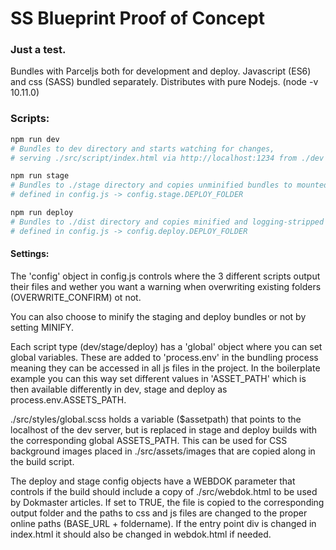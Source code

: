 # SS Blueprint Proof of Concept
### Just a test.

Bundles with Parceljs both for development and deploy.
Javascript (ES6) and css (SASS) bundled separately.
Distributes with pure Nodejs. (node -v 10.11.0)

### Scripts:
```ruby
npm run dev
# Bundles to dev directory and starts watching for changes, 
# serving ./src/script/index.html via http://localhost:1234 from ./dev directory

npm run stage
# Bundles to ./stage directory and copies unminified bundles to mounted folder 
# defined in config.js -> config.stage.DEPLOY_FOLDER

npm run deploy
# Bundles to ./dist directory and copies minified and logging-stripped bundles to mounted folder 
# defined in config.js -> config.deploy.DEPLOY_FOLDER
```
#### Settings:
The 'config' object in config.js controls where the 3 different scripts output their files and wether you want a warning when overwriting existing folders (OVERWRITE_CONFIRM) ot not.

You can also choose to minify the staging and deploy bundles or not by setting MINIFY.

Each script type (dev/stage/deploy) has a 'global' object where you can set global variables. These are added to 'process.env' in the bundling process meaning they can be accessed in all js files in the project. In the boilerplate example you can this way set different values in 'ASSET_PATH' which is then available differently in dev, stage and deploy as process.env.ASSETS_PATH.

./src/styles/global.scss holds a variable ($assetpath) that points to the localhost of the dev server, but is replaced in stage and deploy builds with the corresponding global ASSETS_PATH. This can be used for CSS background images placed in ./src/assets/images that are copied along in the build script.

The deploy and stage config objects have a WEBDOK parameter that controls if the build should include a copy of ./src/webdok.html to be used by Dokmaster articles. If set to TRUE, the file is copied to the corresponding output folder and the paths to css and js files are changed to the proper online paths (BASE_URL + foldername).
If the entry point div is changed in index.html it should also be changed in webdok.html if needed.